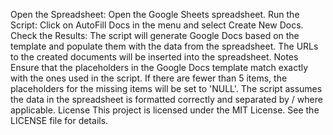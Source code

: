 Open the Spreadsheet: Open the Google Sheets spreadsheet.
Run the Script: Click on AutoFill Docs in the menu and select Create New Docs.
Check the Results: The script will generate Google Docs based on the template and populate them with the data from the spreadsheet. The URLs to the created documents will be inserted into the spreadsheet.
Notes
Ensure that the placeholders in the Google Docs template match exactly with the ones used in the script.
If there are fewer than 5 items, the placeholders for the missing items will be set to 'NULL'.
The script assumes the data in the spreadsheet is formatted correctly and separated by / where applicable.
License
This project is licensed under the MIT License. See the LICENSE file for details.
